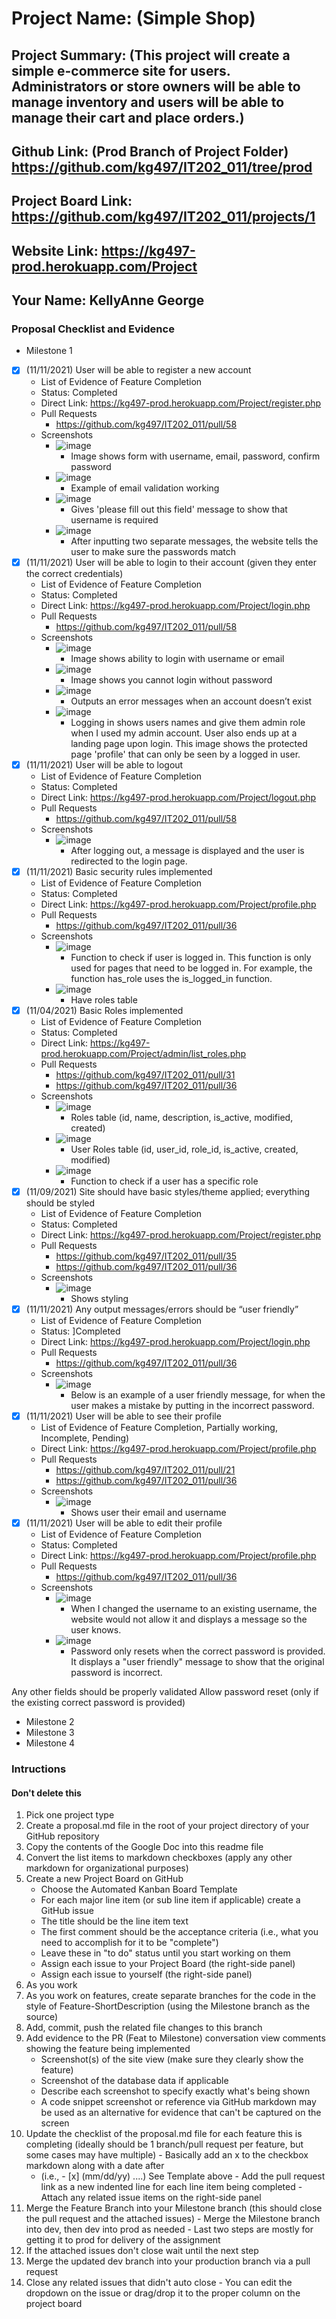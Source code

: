 # Project Name: (Simple Shop)
## Project Summary: (This project will create a simple e-commerce site for users. Administrators or store owners will be able to manage inventory and users will be able to manage their cart and place orders.)
## Github Link: (Prod Branch of Project Folder) https://github.com/kg497/IT202_011/tree/prod
## Project Board Link: https://github.com/kg497/IT202_011/projects/1
## Website Link: https://kg497-prod.herokuapp.com/Project
## Your Name: KellyAnne George

<!--
### Line item / Feature template (use this for each bullet point)
#### Don't delete this

- [ ] (mm/dd/yyyy of completion) Feature Title (from the proposal bullet point, if it's a sub-point indent it properly)
  -  List of Evidence of Feature Completion
    - Status: Pending (Completed, Partially working, Incomplete, Pending)
    - Direct Link: (Direct link to the file or files in heroku prod for quick testing (even if it's a protected page))
    - Pull Requests
      - PR link #1 (repeat as necessary)
    - Screenshots
      - Screenshot #1 (paste the image so it uploads to github) (repeat as necessary)
        - Screenshot #1 description explaining what you're trying to show
-
### End Line item / Feature Template
--> 
### Proposal Checklist and Evidence

- Milestone 1
- [X] (11/11/2021) User will be able to register a new account
  -  List of Evidence of Feature Completion
    - Status: Completed
    - Direct Link: https://kg497-prod.herokuapp.com/Project/register.php
    - Pull Requests
      - https://github.com/kg497/IT202_011/pull/58
    - Screenshots
      - ![image](https://user-images.githubusercontent.com/90022095/141719457-4b153da2-a97e-4fbf-a288-5fd76b5a7057.png)
        - Image shows form with username, email, password, confirm password 
      - ![image](https://user-images.githubusercontent.com/90022095/141719502-f2401262-0095-4f05-989a-a8e6f9d41ff0.png)
        - Example of email validation working
      - ![image](https://user-images.githubusercontent.com/90022095/141719572-0f88672f-7dac-4bf0-b432-8b6970cccd9f.png)
        - Gives 'please fill out this field' message to show that username is required
      - ![image](https://user-images.githubusercontent.com/90022095/141719665-e306a3f6-e838-4980-8323-9042717f3af7.png)
        - After inputting two separate messages, the website tells the user to make sure the passwords match
- [X] (11/11/2021) User will be able to login to their account (given they enter the correct credentials)
  -  List of Evidence of Feature Completion
    - Status: Completed
    - Direct Link: https://kg497-prod.herokuapp.com/Project/login.php
    - Pull Requests
      - https://github.com/kg497/IT202_011/pull/58
    - Screenshots
      - ![image](https://user-images.githubusercontent.com/90022095/141719792-d87e6f60-ec96-4f33-8a2c-1674d0a32368.png)
        - Image shows ability to login with username or email
      - ![image](https://user-images.githubusercontent.com/90022095/141719854-44537b8b-7ea5-44c8-a50a-9276a2c01217.png)
        - Image shows you cannot login without password
      - ![image](https://user-images.githubusercontent.com/90022095/141719951-d795bd2a-791c-43a3-a519-260854202161.png)
        - Outputs an error messages when an account doesn’t exist
      - ![image](https://user-images.githubusercontent.com/90022095/141720005-b4881b8b-5177-47e5-bf1d-9bc38cc61cc8.png)
        - Logging in shows users names and give them admin role when I used my admin account. User also ends up at a landing page upon login. This image shows the protected page 'profile' that can only be seen by a logged in user.
- [X] (11/11/2021) User will be able to logout
  -  List of Evidence of Feature Completion
    - Status: Completed
    - Direct Link: https://kg497-prod.herokuapp.com/Project/logout.php
    - Pull Requests
      - https://github.com/kg497/IT202_011/pull/58
    - Screenshots
      - ![image](https://user-images.githubusercontent.com/90022095/141720199-c04237bd-0bb8-4810-900b-0d5326f244ee.png)
        - After logging out, a message is displayed and the user is redirected to the login page. 
- [X] (11/11/2021) Basic security rules implemented
  -  List of Evidence of Feature Completion
    - Status: Completed
    - Direct Link: https://kg497-prod.herokuapp.com/Project/profile.php
    - Pull Requests
      - https://github.com/kg497/IT202_011/pull/36
    - Screenshots
      - ![image](https://user-images.githubusercontent.com/90022095/141379244-40c596d6-29ed-4406-9351-1baa4457a2b8.png)
        - Function to check if user is logged in. This function is only used for pages that need to be logged in. For example, the function has_role uses the is_logged_in function.
      - ![image](https://user-images.githubusercontent.com/90022095/141379569-8dcf9260-2ce3-4d33-b347-181e081f9b76.png)
        - Have roles table
- [X] (11/04/2021) Basic Roles implemented
  -  List of Evidence of Feature Completion
    - Status: Completed
    - Direct Link: https://kg497-prod.herokuapp.com/Project/admin/list_roles.php
    - Pull Requests
      - https://github.com/kg497/IT202_011/pull/31
      - https://github.com/kg497/IT202_011/pull/36
    - Screenshots
      - ![image](https://user-images.githubusercontent.com/90022095/141380242-0e002136-b144-419a-8bc4-f15b84551614.png)
        - Roles table (id, name, description, is_active, modified, created)
      - ![image](https://user-images.githubusercontent.com/90022095/141380279-889b3901-2e24-4668-bcbe-7b33fe96227d.png)
        - User Roles table (id, user_id, role_id, is_active, created, modified)
      - ![image](https://user-images.githubusercontent.com/90022095/141380599-9d28c70e-239f-406a-b427-70a1b1a0028d.png)
        - Function to check if a user has a specific role 
- [X] (11/09/2021) Site should have basic styles/theme applied; everything should be styled
  -  List of Evidence of Feature Completion
    - Status: Completed
    - Direct Link: https://kg497-prod.herokuapp.com/Project/register.php
    - Pull Requests
      - https://github.com/kg497/IT202_011/pull/35
      - https://github.com/kg497/IT202_011/pull/36
    - Screenshots
      - ![image](https://user-images.githubusercontent.com/90022095/141720336-e57ff090-0bc2-4f95-9b78-a134ac711fbb.png)
        - Shows styling
- [X] (11/11/2021) Any output messages/errors should be “user friendly”
  -  List of Evidence of Feature Completion
    - Status: ]Completed
    - Direct Link: https://kg497-prod.herokuapp.com/Project/login.php
    - Pull Requests
      - https://github.com/kg497/IT202_011/pull/36
    - Screenshots
      - ![image](https://user-images.githubusercontent.com/90022095/141720414-6cf5974d-824b-4aae-a955-7adef9c50293.png)
        - Below is an example of a user friendly message, for when the user makes a mistake by putting in the incorrect password. 
- [X] (11/11/2021) User will be able to see their profile
  -  List of Evidence of Feature Completion, Partially working, Incomplete, Pending)
    - Direct Link: https://kg497-prod.herokuapp.com/Project/profile.php
    - Pull Requests
      - https://github.com/kg497/IT202_011/pull/21
      - https://github.com/kg497/IT202_011/pull/36
    - Screenshots
      - ![image](https://user-images.githubusercontent.com/90022095/141720502-49de3663-3922-467e-a8aa-e12d2f6bca63.png)
        - Shows user their email and username
- [X] (11/11/2021) User will be able to edit their profile
  -  List of Evidence of Feature Completion
    - Status: Completed
    - Direct Link: https://kg497-prod.herokuapp.com/Project/profile.php
    - Pull Requests
      - https://github.com/kg497/IT202_011/pull/36
    - Screenshots
      - ![image](https://user-images.githubusercontent.com/90022095/141720822-255ff3e3-20fd-4d4b-94e3-3d0c5ea71b75.png)
        - When I changed the username to an existing username, the website would not allow it and displays a message so the user knows. 
      - ![image](https://user-images.githubusercontent.com/90022095/141721101-14229c83-0550-44a9-80be-26d80bf18fcb.png)
        - Password only resets when the correct password is provided. It displays a "user friendly" message to show that the original password is incorrect.
       
            
      
Any other fields should be properly validated
Allow password reset (only if the existing correct password is provided)

- Milestone 2
- Milestone 3
- Milestone 4
### Intructions
#### Don't delete this
1. Pick one project type
2. Create a proposal.md file in the root of your project directory of your GitHub repository
3. Copy the contents of the Google Doc into this readme file
4. Convert the list items to markdown checkboxes (apply any other markdown for organizational purposes)
5. Create a new Project Board on GitHub
   - Choose the Automated Kanban Board Template
   - For each major line item (or sub line item if applicable) create a GitHub issue
   - The title should be the line item text
   - The first comment should be the acceptance criteria (i.e., what you need to accomplish for it to be "complete")
   - Leave these in "to do" status until you start working on them
   - Assign each issue to your Project Board (the right-side panel)
   - Assign each issue to yourself (the right-side panel)
6. As you work
  1. As you work on features, create separate branches for the code in the style of Feature-ShortDescription (using the Milestone branch as the source)
  2. Add, commit, push the related file changes to this branch
  3. Add evidence to the PR (Feat to Milestone) conversation view comments showing the feature being implemented
     - Screenshot(s) of the site view (make sure they clearly show the feature)
     - Screenshot of the database data if applicable
     - Describe each screenshot to specify exactly what's being shown
     - A code snippet screenshot or reference via GitHub markdown may be used as an alternative for evidence that can't be captured on the screen
  4. Update the checklist of the proposal.md file for each feature this is completing (ideally should be 1 branch/pull request per feature, but some cases may have multiple)
    - Basically add an x to the checkbox markdown along with a date after
      - (i.e.,   - [x] (mm/dd/yy) ....) See Template above
    - Add the pull request link as a new indented line for each line item being completed
    - Attach any related issue items on the right-side panel
  5. Merge the Feature Branch into your Milestone branch (this should close the pull request and the attached issues)
    - Merge the Milestone branch into dev, then dev into prod as needed
    - Last two steps are mostly for getting it to prod for delivery of the assignment 
  7. If the attached issues don't close wait until the next step
  8. Merge the updated dev branch into your production branch via a pull request
  9. Close any related issues that didn't auto close
    - You can edit the dropdown on the issue or drag/drop it to the proper column on the project board

